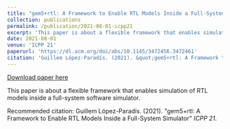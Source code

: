 ```yaml
---
title: "gem5+rtl: A Framework to Enable RTL Models Inside a Full-System Simulator"
collection: publications
permalink: /publication/2021-08-01-icpp21
excerpt: 'This paper is about a flexible framework that enables simulation of RTL models inside a full-system software simulator.'
date: 2021-08-01
venue: 'ICPP 21'
paperurl: 'https://dl.acm.org/doi/abs/10.1145/3472456.3472461'
citation: 'Guillem López-Paradís. (2021). &quot;gem5+rtl: A Framework to Enable RTL Models Inside a Full-System Simulator&quot; <i>ICPP 21</i>.'
---
```


<a href='https://dl.acm.org/doi/abs/10.1145/3472456.3472461'>Download paper here</a>

This paper is about a flexible framework that enables simulation of RTL models inside a full-system software simulator.

Recommended citation: Guillem López-Paradís. (2021). "gem5+rtl: A Framework to Enable RTL Models Inside a Full-System Simulator" <i>ICPP 21</i>.